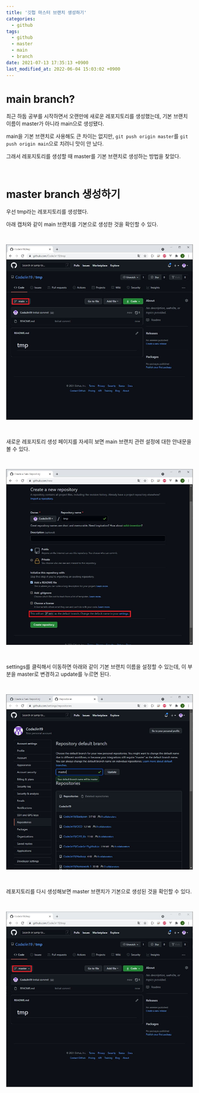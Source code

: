 ```yaml
---
title: '깃헙 마스터 브랜치 생성하기'
categories:
  - github
tags:
  - github
  - master
  - main
  - branch
date: 2021-07-13 17:35:13 +0900
last_modified_at: 2022-06-04 15:03:02 +0900
---
```


# main branch?

최근 하둡 공부를 시작하면서 오랜만에 새로운 레포지토리를 생성했는데, 기본 브랜치 이름이 master가 아니라 main으로 생성됐다.

main을 기본 브랜치로 사용해도 큰 차이는 없지만, `git push origin master`를 `git push origin main`으로 치려니 맛이 안 났다.

그래서 레포지토리를 생성할 때 master를 기본 브랜치로 생성하는 방법을 찾았다.

<br>

# master branch 생성하기

우선 tmp라는 레포지토리를 생성했다.

아래 캡처와 같이 main 브랜치를 기본으로 생성한 것을 확인할 수 있다.

<br>

![tmp_repository](/images/2021/2021-07-13-About_Setting_Git_Master_Branch_2.tmp_repository.JPG
)

<br>

새로운 레포지토리 생성 페이지를 자세히 보면 main 브랜치 관련 설정에 대한 안내문을 볼 수 있다.

<br>

![change_settings](/images/2021/2021-07-13-About_Setting_Git_Master_Branch_3.change_settings.JPG
)

<br>

settings를 클릭해서 이동하면 아래와 같이 기본 브랜치 이름을 설정할 수 있는데, 이 부분을 master로 변경하고 update를 누르면 된다.

<br>

![change_settings](/images/2021/2021-07-13-About_Setting_Git_Master_Branch_4.change_settings.JPG
)

<br>

레포지토리를 다시 생성해보면 master 브랜치가 기본으로 생성된 것을 확인할 수 있다.

<br>

![tmp_repository](/images/2021/2021-07-13-About_Setting_Git_Master_Branch_6.tmp_repository.JPG
)
